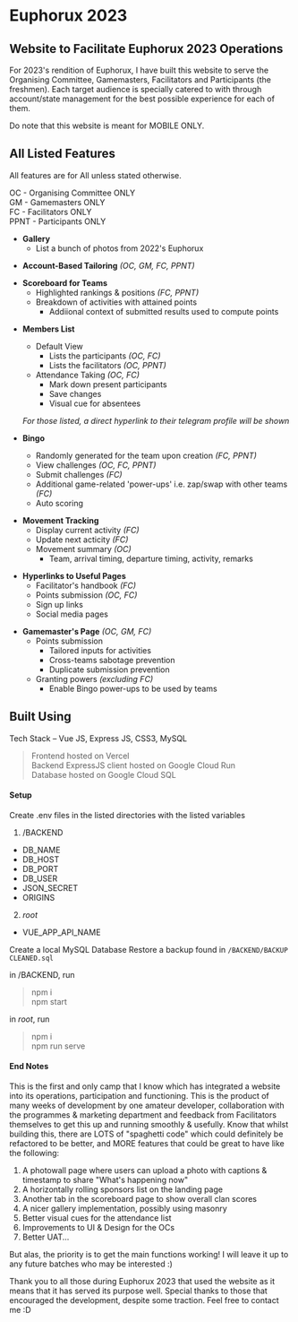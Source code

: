Euphorux 2023
=============

Website to Facilitate Euphorux 2023 Operations
----------------------------------------------

For 2023's rendition of Euphorux, I have built this website to serve the  Organising Committee, Gamemasters, Facilitators and Participants (the freshmen). Each target audience is specially catered to with through account/state management for the best possible experience for each of them. 

Do note that this website is meant for MOBILE ONLY.

All Listed Features
-------------------


All features are for All unless stated otherwise.

OC - Organising Committee ONLY\
GM - Gamemasters ONLY\
FC - Facilitators ONLY\
PPNT - Participants ONLY

+ **Gallery**
    - List a bunch of photos from 2022's Euphorux
>
+ **Account-Based Tailoring** _(OC, GM, FC, PPNT)_ 
>
+ **Scoreboard for Teams**
    - Highlighted rankings & positions _(FC, PPNT)_
    - Breakdown of activities with attained points
        - Addiional context of submitted results used to compute points
>
+ **Members List**
    - Default View
        - Lists the participants _(OC, FC)_
        - Lists the facilitators _(OC, PPNT)_
    - Attendance Taking _(OC, FC)_
        - Mark down present participants
        - Save changes
        - Visual cue for absentees

    _For those listed, a direct hyperlink to their telegram profile will be shown_
+ **Bingo**
    - Randomly generated for the team upon creation _(FC, PPNT)_
    - View challenges _(OC, FC, PPNT)_
    - Submit challenges _(FC)_
    - Additional game-related 'power-ups' i.e. zap/swap with other teams _(FC)_
    - Auto scoring
>
+ **Movement Tracking**
    - Display current activity _(FC)_
    - Update next acticity _(FC)_
    - Movement summary _(OC)_
        - Team, arrival timing, departure timing, activity, remarks
>
+ **Hyperlinks to Useful Pages**
    - Facilitator's handbook _(FC)_
    - Points submission _(OC, FC)_
    - Sign up links
    - Social media pages
>
+ **Gamemaster's Page** _(OC, GM, FC)_
    - Points submission
        - Tailored inputs for activities
        - Cross-teams sabotage prevention
        - Duplicate submission prevention
    - Granting powers _(excluding FC)_
        - Enable Bingo power-ups to be used by teams

Built Using
-----------

Tech Stack – Vue JS, Express JS, CSS3, MySQL

>Frontend hosted on Vercel\
>Backend ExpressJS client hosted on Google Cloud Run\
>Database hosted on Google Cloud SQL

#### Setup

Create .env files in the listed directories with the listed variables
1. /BACKEND
* DB_NAME
* DB_HOST
* DB_PORT
* DB_USER
* JSON_SECRET
* ORIGINS
2. _root_
* VUE_APP_API_NAME

Create a local MySQL Database
Restore a backup found in ```/BACKEND/BACKUP CLEANED.sql```

in /BACKEND, run 
> npm i\
> npm start

in _root_, run
> npm i\
> npm run serve

#### End Notes

This is the first and only camp that I know which has integrated a website into its operations, participation and functioning. This is the product of many weeks of development by one amateur developer, collaboration with the programmes & marketing department and feedback from Facilitators themselves to get this up and running smoothly & usefully. Know that whilst building this, there are LOTS of "spaghetti code" which could definitely be refactored to be better, and MORE features that could be great to have like the following:

1. A photowall page where users can upload a photo with captions & timestamp to share "What's happening now"
2. A horizontally rolling sponsors list on the landing page
3. Another tab in the scoreboard page to show overall clan scores
4. A nicer gallery implementation, possibly using masonry
5. Better visual cues for the attendance list
6. Improvements to UI & Design for the OCs
7. Better UAT...

But alas, the priority is to get the main functions working! I will leave it up to any future batches who may be interested :)

Thank you to all those during Euphorux 2023 that used the website as it means that it has served its purpose well. Special thanks to those that encouraged the development, despite some traction. Feel free to contact me :D